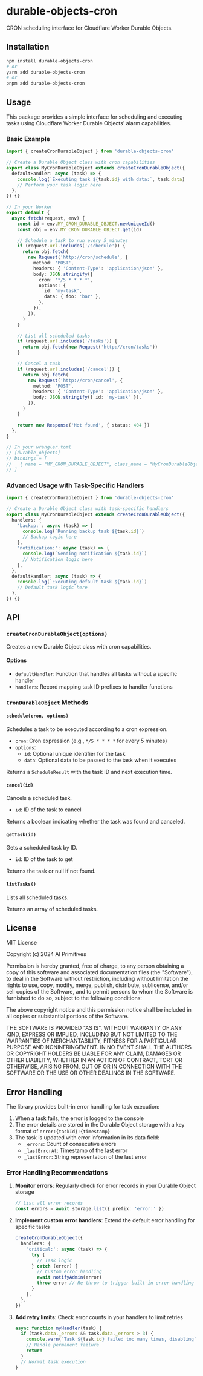 # durable-objects-cron

CRON scheduling interface for Cloudflare Worker Durable Objects.

## Installation

```bash
npm install durable-objects-cron
# or
yarn add durable-objects-cron
# or
pnpm add durable-objects-cron
```

## Usage

This package provides a simple interface for scheduling and executing tasks using Cloudflare Worker Durable Objects' alarm capabilities.

### Basic Example

```typescript
import { createCronDurableObject } from 'durable-objects-cron'

// Create a Durable Object class with cron capabilities
export class MyCronDurableObject extends createCronDurableObject({
  defaultHandler: async (task) => {
    console.log(`Executing task ${task.id} with data:`, task.data)
    // Perform your task logic here
  },
}) {}

// In your Worker
export default {
  async fetch(request, env) {
    const id = env.MY_CRON_DURABLE_OBJECT.newUniqueId()
    const obj = env.MY_CRON_DURABLE_OBJECT.get(id)

    // Schedule a task to run every 5 minutes
    if (request.url.includes('/schedule')) {
      return obj.fetch(
        new Request('http://cron/schedule', {
          method: 'POST',
          headers: { 'Content-Type': 'application/json' },
          body: JSON.stringify({
            cron: '*/5 * * * *',
            options: {
              id: 'my-task',
              data: { foo: 'bar' },
            },
          }),
        }),
      )
    }

    // List all scheduled tasks
    if (request.url.includes('/tasks')) {
      return obj.fetch(new Request('http://cron/tasks'))
    }

    // Cancel a task
    if (request.url.includes('/cancel')) {
      return obj.fetch(
        new Request('http://cron/cancel', {
          method: 'POST',
          headers: { 'Content-Type': 'application/json' },
          body: JSON.stringify({ id: 'my-task' }),
        }),
      )
    }

    return new Response('Not found', { status: 404 })
  },
}

// In your wrangler.toml
// [durable_objects]
// bindings = [
//   { name = "MY_CRON_DURABLE_OBJECT", class_name = "MyCronDurableObject" }
// ]
```

### Advanced Usage with Task-Specific Handlers

```typescript
import { createCronDurableObject } from 'durable-objects-cron'

// Create a Durable Object class with task-specific handlers
export class MyCronDurableObject extends createCronDurableObject({
  handlers: {
    'backup:': async (task) => {
      console.log(`Running backup task ${task.id}`)
      // Backup logic here
    },
    'notification:': async (task) => {
      console.log(`Sending notification ${task.id}`)
      // Notification logic here
    },
  },
  defaultHandler: async (task) => {
    console.log(`Executing default task ${task.id}`)
    // Default task logic here
  },
}) {}
```

## API

### `createCronDurableObject(options)`

Creates a new Durable Object class with cron capabilities.

#### Options

- `defaultHandler`: Function that handles all tasks without a specific handler
- `handlers`: Record mapping task ID prefixes to handler functions

### `CronDurableObject` Methods

#### `schedule(cron, options)`

Schedules a task to be executed according to a cron expression.

- `cron`: Cron expression (e.g., `*/5 * * * *` for every 5 minutes)
- `options`:
  - `id`: Optional unique identifier for the task
  - `data`: Optional data to be passed to the task when it executes

Returns a `ScheduleResult` with the task ID and next execution time.

#### `cancel(id)`

Cancels a scheduled task.

- `id`: ID of the task to cancel

Returns a boolean indicating whether the task was found and canceled.

#### `getTask(id)`

Gets a scheduled task by ID.

- `id`: ID of the task to get

Returns the task or null if not found.

#### `listTasks()`

Lists all scheduled tasks.

Returns an array of scheduled tasks.

## License

MIT License

Copyright (c) 2024 AI Primitives

Permission is hereby granted, free of charge, to any person obtaining a copy
of this software and associated documentation files (the "Software"), to deal
in the Software without restriction, including without limitation the rights
to use, copy, modify, merge, publish, distribute, sublicense, and/or sell
copies of the Software, and to permit persons to whom the Software is
furnished to do so, subject to the following conditions:

The above copyright notice and this permission notice shall be included in all
copies or substantial portions of the Software.

THE SOFTWARE IS PROVIDED "AS IS", WITHOUT WARRANTY OF ANY KIND, EXPRESS OR
IMPLIED, INCLUDING BUT NOT LIMITED TO THE WARRANTIES OF MERCHANTABILITY,
FITNESS FOR A PARTICULAR PURPOSE AND NONINFRINGEMENT. IN NO EVENT SHALL THE
AUTHORS OR COPYRIGHT HOLDERS BE LIABLE FOR ANY CLAIM, DAMAGES OR OTHER
LIABILITY, WHETHER IN AN ACTION OF CONTRACT, TORT OR OTHERWISE, ARISING FROM,
OUT OF OR IN CONNECTION WITH THE SOFTWARE OR THE USE OR OTHER DEALINGS IN THE
SOFTWARE.

## Error Handling

The library provides built-in error handling for task execution:

1. When a task fails, the error is logged to the console
2. The error details are stored in the Durable Object storage with a key format of `error:{taskId}:{timestamp}`
3. The task is updated with error information in its data field:
   - `_errors`: Count of consecutive errors
   - `_lastErrorAt`: Timestamp of the last error
   - `_lastError`: String representation of the last error

### Error Handling Recommendations

1. **Monitor errors**: Regularly check for error records in your Durable Object storage

   ```typescript
   // List all error records
   const errors = await storage.list({ prefix: 'error:' })
   ```

2. **Implement custom error handlers**: Extend the default error handling for specific tasks

   ```typescript
   createCronDurableObject({
     handlers: {
       'critical:': async (task) => {
         try {
           // Task logic
         } catch (error) {
           // Custom error handling
           await notifyAdmin(error)
           throw error // Re-throw to trigger built-in error handling
         }
       },
     },
   })
   ```

3. **Add retry limits**: Check error counts in your handlers to limit retries
   ```typescript
   async function myHandler(task) {
     if (task.data._errors && task.data._errors > 3) {
       console.warn(`Task ${task.id} failed too many times, disabling`)
       // Handle permanent failure
       return
     }
     // Normal task execution
   }
   ```
